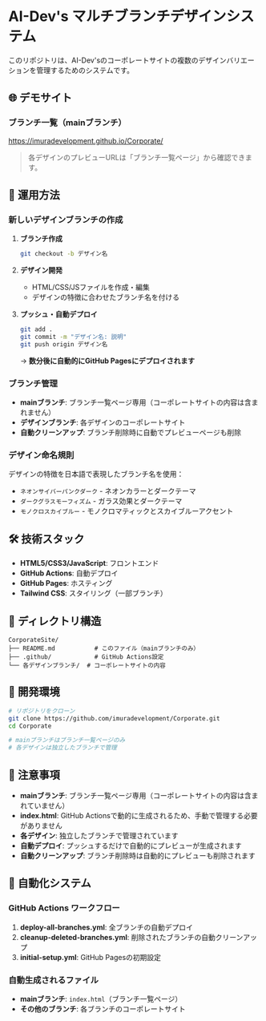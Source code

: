 # AI-Dev's マルチブランチデザインシステム

このリポジトリは、AI-Dev'sのコーポレートサイトの複数のデザインバリエーションを管理するためのシステムです。

## 🌐 デモサイト

### ブランチ一覧（mainブランチ）
https://imuradevelopment.github.io/Corporate/

> 各デザインのプレビューURLは「ブランチ一覧ページ」から確認できます。

## 🚀 運用方法

### 新しいデザインブランチの作成

1. **ブランチ作成**
   ```bash
   git checkout -b デザイン名
   ```

2. **デザイン開発**
   - HTML/CSS/JSファイルを作成・編集
   - デザインの特徴に合わせたブランチ名を付ける

3. **プッシュ・自動デプロイ**
   ```bash
   git add .
   git commit -m "デザイン名: 説明"
   git push origin デザイン名
   ```
   → **数分後に自動的にGitHub Pagesにデプロイされます**

### ブランチ管理

- **mainブランチ**: ブランチ一覧ページ専用（コーポレートサイトの内容は含まれません）
- **デザインブランチ**: 各デザインのコーポレートサイト
- **自動クリーンアップ**: ブランチ削除時に自動でプレビューページも削除

### デザイン命名規則

デザインの特徴を日本語で表現したブランチ名を使用：
- `ネオンサイバーパンクダーク` - ネオンカラーとダークテーマ
- `ダークグラスモーフィズム` - ガラス効果とダークテーマ
- `モノクロスカイブルー` - モノクロマティックとスカイブルーアクセント

## 🛠 技術スタック

- **HTML5/CSS3/JavaScript**: フロントエンド
- **GitHub Actions**: 自動デプロイ
- **GitHub Pages**: ホスティング
- **Tailwind CSS**: スタイリング（一部ブランチ）

## 📁 ディレクトリ構造

```
CorporateSite/
├── README.md           # このファイル（mainブランチのみ）
├── .github/            # GitHub Actions設定
└── 各デザインブランチ/  # コーポレートサイトの内容
```

## 🔧 開発環境

```bash
# リポジトリをクローン
git clone https://github.com/imuradevelopment/Corporate.git
cd Corporate

# mainブランチはブランチ一覧ページのみ
# 各デザインは独立したブランチで管理
```

## 📝 注意事項

- **mainブランチ**: ブランチ一覧ページ専用（コーポレートサイトの内容は含まれていません）
- **index.html**: GitHub Actionsで動的に生成されるため、手動で管理する必要がありません
- **各デザイン**: 独立したブランチで管理されています
- **自動デプロイ**: プッシュするだけで自動的にプレビューが生成されます
- **自動クリーンアップ**: ブランチ削除時は自動的にプレビューも削除されます

## 🔄 自動化システム

### GitHub Actions ワークフロー

1. **deploy-all-branches.yml**: 全ブランチの自動デプロイ
2. **cleanup-deleted-branches.yml**: 削除されたブランチの自動クリーンアップ
3. **initial-setup.yml**: GitHub Pagesの初期設定

### 自動生成されるファイル

- **mainブランチ**: `index.html`（ブランチ一覧ページ）
- **その他のブランチ**: 各ブランチのコーポレートサイト